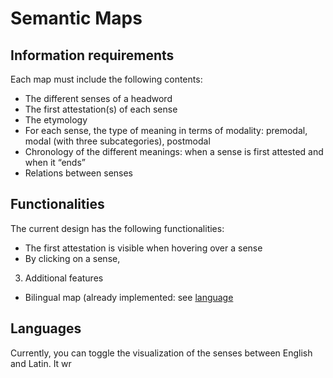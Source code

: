 # Semantic Maps

## Information requirements 
Each map must include the following contents:
- The different senses of a headword
- The first attestation(s) of each sense
- The etymology
- For each sense, the type of meaning in terms of modality: premodal, modal (with three subcategories), postmodal
- Chronology of the different meanings: when a sense is first attested and when it “ends”
- Relations between senses

## Functionalities
The current design has the following functionalities:
- The first attestation is visible when hovering over a sense
- By clicking on a sense, 

3. Additional features
- Bilingual map (already implemented: see [language](#languages)


## Languages
Currently, you can toggle the visualization of the senses between English and Latin. 
It wr
